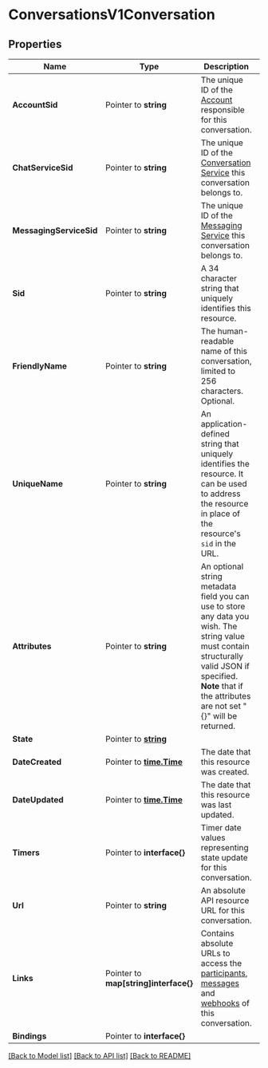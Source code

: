 # ConversationsV1Conversation

## Properties

Name | Type | Description | Notes
------------ | ------------- | ------------- | -------------
**AccountSid** | Pointer to **string** | The unique ID of the [Account](https://www.twilio.com/docs/iam/api/account) responsible for this conversation. |
**ChatServiceSid** | Pointer to **string** | The unique ID of the [Conversation Service](https://www.twilio.com/docs/conversations/api/service-resource) this conversation belongs to. |
**MessagingServiceSid** | Pointer to **string** | The unique ID of the [Messaging Service](https://www.twilio.com/docs/messaging/services/api) this conversation belongs to. |
**Sid** | Pointer to **string** | A 34 character string that uniquely identifies this resource. |
**FriendlyName** | Pointer to **string** | The human-readable name of this conversation, limited to 256 characters. Optional. |
**UniqueName** | Pointer to **string** | An application-defined string that uniquely identifies the resource. It can be used to address the resource in place of the resource's `sid` in the URL. |
**Attributes** | Pointer to **string** | An optional string metadata field you can use to store any data you wish. The string value must contain structurally valid JSON if specified.  **Note** that if the attributes are not set \"{}\" will be returned. |
**State** | Pointer to [**string**](ConversationEnumState.md) |  |
**DateCreated** | Pointer to [**time.Time**](time.Time.md) | The date that this resource was created. |
**DateUpdated** | Pointer to [**time.Time**](time.Time.md) | The date that this resource was last updated. |
**Timers** | Pointer to **interface{}** | Timer date values representing state update for this conversation. |
**Url** | Pointer to **string** | An absolute API resource URL for this conversation. |
**Links** | Pointer to **map[string]interface{}** | Contains absolute URLs to access the [participants](https://www.twilio.com/docs/conversations/api/conversation-participant-resource), [messages](https://www.twilio.com/docs/conversations/api/conversation-message-resource) and [webhooks](https://www.twilio.com/docs/conversations/api/conversation-scoped-webhook-resource) of this conversation. |
**Bindings** | Pointer to **interface{}** |  |

[[Back to Model list]](../README.md#documentation-for-models) [[Back to API list]](../README.md#documentation-for-api-endpoints) [[Back to README]](../README.md)


